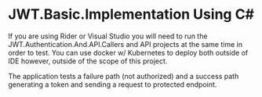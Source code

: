 # JWT.Basic.Implementation Using C#
If you are using Rider or Visual Studio you will need to run the JWT.Authentication.And.API.Callers and API projects at the same time in order to test. You can use docker w/ Kubernetes to deploy both outside of IDE however, outside of the scope of this project.

The application tests a failure path (not authorized) and a success path generating a token and sending a request to protected endpoint.
